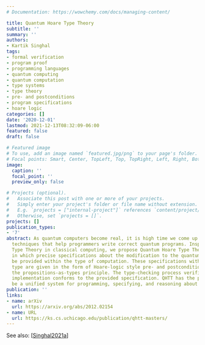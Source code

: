 ```yaml
---
# Documentation: https://wowchemy.com/docs/managing-content/

title: Quantum Hoare Type Theory
subtitle: ''
summary: ''
authors:
- Kartik Singhal
tags:
- formal verification
- program proof
- programming languages
- quantum computing
- quantum computation
- type systems
- type theory
- pre- and postconditions
- program specifications
- hoare logic
categories: []
date: '2020-12-01'
lastmod: 2021-12-13T08:32:09-06:00
featured: false
draft: false

# Featured image
# To use, add an image named `featured.jpg/png` to your page's folder.
# Focal points: Smart, Center, TopLeft, Top, TopRight, Left, Right, BottomLeft, Bottom, BottomRight.
image:
  caption: ''
  focal_point: ''
  preview_only: false

# Projects (optional).
#   Associate this post with one or more of your projects.
#   Simply enter your project's folder or file name without extension.
#   E.g. `projects = ["internal-project"]` references `content/project/deep-learning/index.md`.
#   Otherwise, set `projects = []`.
projects: []
publication_types:
- '7'
abstract: As quantum computers become real, it is high time we come up with effective
  techniques that help programmers write correct quantum programs. Inspired by Hoare
  Type Theory in classical computing, we propose Quantum Hoare Type Theory (QHTT),
  in which precise specifications about the modification to the quantum state can
  be provided within the type of computation. These specifications within a Hoare
  type are given in the form of Hoare-logic style pre- and postconditions following
  the propositions-as-types principle. The type-checking process verifies that the
  implementation conforms to the provided specification. QHTT has the potential to
  be a unified system for programming, specifying, and reasoning about quantum programs.
publication: ''
links:
- name: arXiv
  url: https://arxiv.org/abs/2012.02154
- name: URL
  url: https://ks.cs.uchicago.edu/publication/qhtt-masters/
---
```

See also: [[Singhal2021a](../Singhal2021a)]